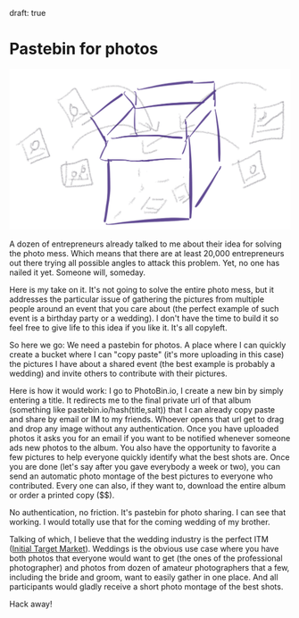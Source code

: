 draft: true

# Pastebin for photos

![Photobin](public/img/photobin.png)

A dozen of entrepreneurs already talked to me about their idea for solving the photo mess. Which means that there are at least 20,000 entrepreneurs out there trying all possible angles to attack this problem. Yet, no one has nailed it yet. Someone will, someday. 

Here is my take on it. It's not going to solve the entire photo mess, but it addresses the particular issue of gathering the pictures from multiple people around an event that you care about (the perfect example of such event is a birthday party or a wedding). I don't have the time to build it so feel free to give life to this idea if you like it. It's all copyleft.

So here we go: We need a pastebin for photos. A place where I can quickly create a bucket where I can "copy paste" (it's more uploading in this case) the pictures I have about a shared event (the best example is probably a wedding) and invite others to contribute with their pictures.

Here is how it would work:
I go to PhotoBin.io, I create a new bin by simply entering a title. It redirects me to the final private url of that album (something like pastebin.io/hash(title,salt)) that I can already copy paste and share by email or IM to my friends. Whoever opens that url get to drag and drop any image without any authentication. Once you have uploaded photos it asks you for an email if you want to be notified whenever someone ads new photos to the album. You also have the opportunity to favorite a few pictures to help everyone quickly identify what the best shots are. Once you are done (let's say after you gave everybody a week or two), you can send an automatic photo montage of the best pictures to everyone who contributed. Every one can also, if they want to, download the entire album or order a printed copy ($$). 

No authentication, no friction. It's pastebin for photo sharing. I can see that working. I would totally use that for the coming wedding of my brother. 

Talking of which, I believe that the wedding industry is the perfect ITM ([Initial Target Market](initial-target-market)). Weddings is the obvious use case where you have both photos that everyone would want to get (the ones of the professional photographer) and photos from dozen of amateur photographers that a few, including the bride and groom, want to easily gather in one place. And all participants would gladly receive a short photo montage of the best shots.

Hack away!